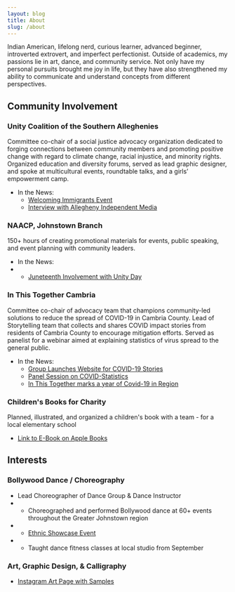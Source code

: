```yaml
---
layout: blog
title: About
slug: /about
---
```


Indian American, lifelong nerd, curious learner, advanced beginner, introverted extrovert, and imperfect perfectionist. Outside of academics, my passions lie in art, dance, and community service. Not only have my personal pursuits brought me joy in life, but they have also strengthened my ability to communicate and understand concepts from different perspectives. 

## <b> Community Involvement </b>
### Unity Coalition of the Southern Alleghenies
Committee co-chair of a social justice advocacy organization dedicated to forging connections between community members and promoting positive change with regard to climate change, racial injustice, and minority rights. Organized education and diversity forums, served as lead graphic designer, and spoke at multicultural events, roundtable talks, and a girls’ empowerment camp. <br />
* In the News:
  * [Welcoming Immigrants Event](https://wjactv.com/news/local/welcoming-johnstown-event-held-to-showcase-culture-and-accept-immigrants)
  * [Interview with Allegheny Independent Media](https://alleghenyindependent.media/2023/02/03/rachel-allen-and-tulsi-shrivastava-of-the-unity-coalition-of-the-southern-alleghenies/)
  
### NAACP, Johnstown Branch
150+ hours of creating promotional materials for events, public speaking, and event planning with community leaders. <br />
* In the News:
* * [Juneteenth Involvement with Unity Day](https://www.tribdem.com/news/juneteenth-in-johnstown-come-alive-with-the-community-unity-day-celebration-focuses-on-togetherness-culture/article_0ffedca8-0b71-11ee-b97c-ab42b239f205.html)

### In This Together Cambria
Committee co-chair of advocacy team that champions community-led solutions to reduce the spread of COVID-19 in Cambria County. Lead of Storytelling team that collects and shares COVID impact stories from residents of Cambria County to encourage mitigation efforts. Served as panelist for a webinar aimed at explaining statistics of virus spread to the general public.  <br />
* In the News:
  * [Group Launches Website for COVID-19 Stories](https://www.tribdem.com/coronavirus/group-launches-website-for-sharing-personal-stories-of-covid-19-s-impact/article_9f6f5b48-3fee-11eb-bacb-e3dcc006505c.html)
  * [Panel Session on COVID-Statistics](https://www.tribdem.com/coronavirus/experts-at-forum-numbers-don-t-lie-on-covid-19-data/article_40f19100-605d-11eb-8870-e3e9b910ac2d.html)
  * [In This Together marks a year of Covid-19 in Region](https://www.tribdem.com/coronavirus/in-this-together-virtual-session-will-mark-a-year-of-covid-19-in-region/article_9cb07b82-8fd3-11eb-8cda-7f7d10aa7ca1.html)

### Children's Books for Charity
Planned, illustrated, and organized a children's book with a team - for a local elementary school
  * [Link to E-Book on Apple Books]([https://www.tribdem.com/coronavirus/experts-at-forum-numbers-don-t-lie-on-covid-19-data/article_40f19100-605d-11eb-8870-e3e9b910ac2d.html](https://books.apple.com/us/book/wesleys-song/id1138920836))

## <b> Interests </b> <br />
### Bollywood Dance / Choreography <br />
* Lead Choreographer of Dance Group & Dance Instructor
* * Choreographed and performed Bollywood dance at 60+ events throughout the Greater Johnstown region
 * * [Ethnic Showcase Event](https://www.tribdem.com/community/ethnic-alternative-mini-festival-will-showcase-tastes-culture-of-india/article_eef18c7b-3416-5139-ac6a-11876444b5a9.html)
* * Taught dance fitness classes at local studio from September <br />

### Art, Graphic Design, & Calligraphy <br />
* [Instagram Art Page with Samples](https://www.tribdem.com/community/ethnic-alternative-mini-festival-will-showcase-tastes-culture-of-india/article_eef18c7b-3416-5139-ac6a-11876444b5a9.html)


<br />
